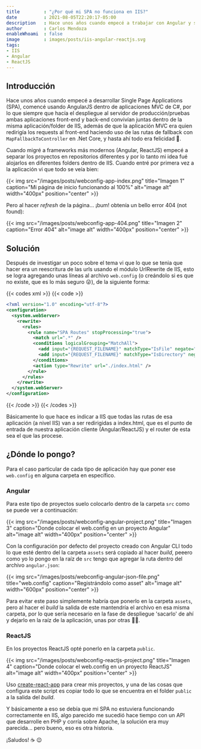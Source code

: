 ```yaml
---
title         : "¿Por qué mi SPA no funciona en IIS?"
date          : 2021-08-05T22:20:17-05:00
description   : Hace unos años cuando empecé a trabajar con Angular y subí la aplicación al servidor me di cuenta que algo no andaba bien al hacer refresh en el navegador.
author        : Carlos Mendoza
enableWhoami  : false
image         : images/posts/iis-angular-reactjs.svg
tags:
- IIS
- Angular
- ReactJS
---
```


## Introducción

Hace unos años cuando empecé a desarrollar Single Page Applications (SPA), comencé usando AngularJS dentro de aplicaciones MVC de C#, por lo que siempre que hacía el despliegue al servidor de producción/pruebas ambas aplicaciones front-end y back-end convivían juntas dentro de la misma aplicación/folder de IIS, además de que la aplicación MVC era quien redirigía los requests al front-end haciendo uso de las rutas de fallback con `MapFallbackToController` en .Net Core, y hasta ahí todo era felicidad 🌈.

Cuando migré a frameworks más modernos (Angular, ReactJS) empecé a separar los proyectos en repositorios diferentes y por lo tanto mi idea fué alojarlos en diferentes folders dentro de IIS. Cuando entré por primera vez a la aplicación vi que todo se veía bien:

{{< img src="/images/posts/webconfig-app-index.png" title="Imagen 1" caption="Mi página de inicio funcionando al 100%" alt="image alt" width="400px" position="center" >}}

Pero al hacer _refresh_ de la página... ¡bum! obtenía un bello error 404 (not found):

{{< img src="/images/posts/webconfig-app-404.png" title="Imagen 2" caption="Error 404" alt="image alt" width="400px" position="center" >}}

## Solución

Después de investigar un poco sobre el tema vi que lo que se tenia que hacer era un reescritura de las urls usando el módulo UrlRewrite de IIS, esto se logra agregando unas líneas al archivo `web.config` (o creándolo si es que no existe, que es lo más seguro 😜), de la siguiente forma:

{{< codes xml >}}
  {{< code >}}
  ```xml
  <?xml version="1.0" encoding="utf-8"?>
  <configuration>
    <system.webServer>
      <rewrite>
        <rules>
          <rule name="SPA Routes" stopProcessing="true">
            <match url=".*" />
            <conditions logicalGrouping="MatchAll">
              <add input="{REQUEST_FILENAME}" matchType="IsFile" negate="true" />
              <add input="{REQUEST_FILENAME}" matchType="IsDirectory" negate="true" />
            </conditions>
            <action type="Rewrite" url="./index.html" />
          </rule>
        </rules>
      </rewrite>
    </system.webServer>
  </configuration>
  ```
  {{< /code >}}
{{< /codes >}}

Básicamente lo que hace es indicar a IIS que todas las rutas de esa aplicación (a nivel IIS) van a ser redirigidas a index.html, que es el punto de entrada de nuestra aplicación cliente (Angular/ReactJS) y el router de esta sea el que las procese.

## ¿Dónde lo pongo?

Para el caso particular de cada tipo de aplicación hay que poner ese `web.config` en alguna carpeta en específico.

### Angular

Para este tipo de proyectos suelo colocarlo dentro de la carpeta `src` como se puede ver a continuación:

{{< img src="/images/posts/webconfig-angular-project.png" title="Imagen 3" caption="Donde colocar el web.config en un proyecto Angular" alt="image alt" width="400px" position="center" >}}

Con la configuración por defecto del proyecto creado con Angular CLI todo lo que esté dentro del la carpeta `assets` será copiado al hacer _build_, peeero como yo lo pongo en la raíz de `src` tengo que agregar la ruta dentro del archivo `angular.json`:

{{< img src="/images/posts/webconfig-angular-json-file.png" title="web.config" caption="Registrándolo como asset" alt="image alt" width="600px" position="center" >}}

Para evitar este paso simplemente habría que ponerlo en la carpeta `assets`, pero al hacer el _build_ la salida de este mantendría el archivo en esa misma carpeta, por lo que sería necesario en la fase de despliegue 'sacarlo' de ahí y dejarlo en la raíz de la aplicación, unas por otras 🤷‍♂️.

### ReactJS

En los proyectos ReactJS opté ponerlo en la carpeta `public`.

{{< img src="/images/posts/webconfig-reactjs-project.png" title="Imagen 4" caption="Donde colocar el web.config en un proyecto ReactJS" alt="image alt" width="400px" position="center" >}}

Uso [create-react-app](https://create-react-app.dev/docs/getting-started) para crear mis proyectos, y una de las cosas que configura este script es copiar todo lo que se encuentra en el folder `public` a la salida del _build_.

Y básicamente a eso se debía que mi SPA no estuviera funcionando correctamente en IIS, algo parecido me sucedió hace tiempo con un API que desarrolle en PHP y corría sobre Apache, la solución era muy parecida... pero bueno, eso es otra historia.

¡Saludos! ☕ 😉
